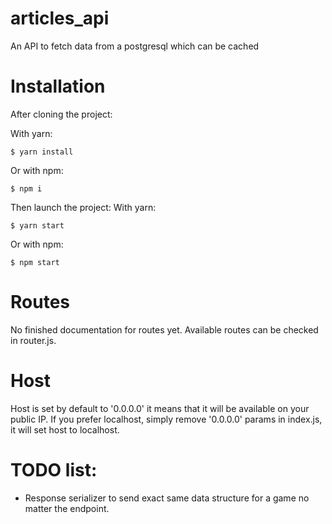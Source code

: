 # articles_api
An API to fetch data from a postgresql which can be cached

# Installation
After cloning the project:

With yarn:
```
$ yarn install
```

Or with npm:
```
$ npm i
```

Then launch the project:
With yarn:
```
$ yarn start
```

Or with npm:
```
$ npm start
```

# Routes
No finished documentation for routes yet. Available routes can be checked in router.js.

# Host 
Host is set by default to '0.0.0.0' it means that it will be available on your public IP.
If you prefer localhost, simply remove '0.0.0.0' params in index.js, it will set host to localhost.

# TODO list: 
- Response serializer to send exact same data structure for a game no matter the endpoint.